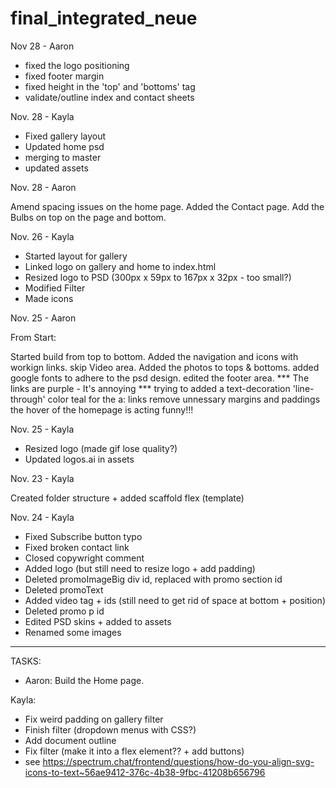 # final_integrated_neue


Nov 28 - Aaron
- fixed the logo positioning
- fixed footer margin
- fixed height in the 'top' and 'bottoms' tag
- validate/outline index and contact sheets


Nov. 28 - Kayla
- Fixed gallery layout
- Updated home psd
- merging to master
- updated assets

Nov. 28 - Aaron 

Amend spacing issues on the home page.
Added the Contact page.
Add the Bulbs on top on the page and bottom. 

Nov. 26 - Kayla

- Started layout for gallery
- Linked logo on gallery and home to index.html
- Resized logo to PSD (300px x 59px to 167px x 32px - too small?)
- Modified Filter
- Made icons

Nov. 25 - Aaron

From Start: 

Started build from top to bottom.
Added the navigation and icons with workign links.
skip Video area.
Added the photos to tops & bottoms.
added google fonts to adhere to the psd design.
edited the footer area. 
*** The links are purple - It's annoying *** 
trying to added a text-decoration 'line-through' color teal for the a: links
remove unnessary margins and paddings
the hover of the homepage is acting funny!!! 

Nov. 25 - Kayla

- Resized logo (made gif lose quality?)
- Updated logos.ai in assets

Nov. 23 - Kayla

Created folder structure + added scaffold flex (template)

Nov. 24 - Kayla

- Fixed Subscribe button typo
- Fixed broken contact link
- Closed copywright comment
- Added logo (but still need to resize logo + add padding)
- Deleted promoImageBig div id, replaced with promo section id
- Deleted promoText
- Added video tag + ids (still need to get rid of space at bottom + position)
- Deleted promo p id
- Edited PSD skins + added to assets
- Renamed some images

------------------------------------------------------------

TASKS:

- Aaron: 
Build the Home page. 

Kayla: 
- Fix weird padding on gallery filter
- Finish filter (dropdown menus with CSS?)
- Add document outline
- Fix filter (make it into a flex element?? + add buttons)
- see https://spectrum.chat/frontend/questions/how-do-you-align-svg-icons-to-text~56ae9412-376c-4b38-9fbc-41208b656796